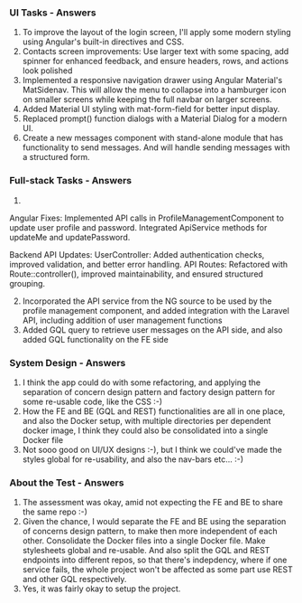 ### UI Tasks - Answers

1. To improve the layout of the login screen, I'll apply some modern styling using Angular's built-in directives and CSS.
2. Contacts screen improvements: Use larger text with some spacing, add spinner for enhanced feedback, and ensure headers, rows, and actions look polished
3. Implemented a responsive navigation drawer using Angular Material's MatSidenav. This will allow the menu to collapse into a hamburger icon on smaller screens while keeping the full navbar on larger screens.
4. Added Material UI styling with mat-form-field for better input display.
5. Replaced prompt() function dialogs with a Material Dialog for a modern UI.
6. Create a new messages component with stand-alone module that has functionality to send messages. And will handle sending messages with a structured form.


### Full-stack Tasks - Answers

1. 
Angular Fixes:
Implemented API calls in ProfileManagementComponent to update user profile and password.
Integrated ApiService methods for updateMe and updatePassword.

Backend API Updates:
UserController: Added authentication checks, improved validation, and better error handling.
API Routes: Refactored with Route::controller(), improved maintainability, and ensured structured grouping. 

2. Incorporated the API service from the NG source to be used by the profile management component, and added integration with the Laravel API, including addition of user management functions
3. Added GQL query to retrieve user messages on the API side, and also added GQL functionality on the FE side


### System Design - Answers

1. I think the app could do with some refactoring, and applying the separation of concern design pattern and factory design pattern for some re-usable code, like the CSS :-)
2. How the FE and BE (GQL and REST) functionalities are all in one place, and also the Docker setup, with multiple directories per dependent docker image, I think they could also be consolidated into a single Docker file
3. Not sooo good on UI/UX designs :-), but I think we could've made the styles global for re-usability, and also the nav-bars etc... :-)

### About the Test - Answers

1. The assessment was okay, amid not expecting the FE and BE to share the same repo :-)
2. Given the chance, I would separate the FE and BE using the separation of concerns design pattern, to make then more independent of each other. Consolidate the Docker files into a single Docker file. Make stylesheets global and re-usable. And also split the GQL and REST endpoints into different repos, so that there's indepdency, where if one service fails, the whole project won't be affected as some part use REST and other GQL respectively.
3. Yes, it was fairly okay to setup the project.
